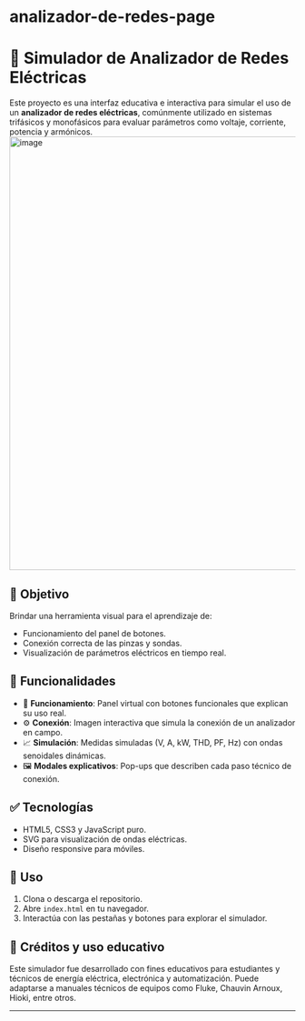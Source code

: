# analizador-de-redes-page
# 🔌 Simulador de Analizador de Redes Eléctricas

Este proyecto es una interfaz educativa e interactiva para simular el uso de un **analizador de redes eléctricas**, comúnmente utilizado en sistemas trifásicos y monofásicos para evaluar parámetros como voltaje, corriente, potencia y armónicos.
<img width="1599" height="763" alt="image" src="https://github.com/user-attachments/assets/e8bf5269-682c-4b17-89b2-f64425bc6ff2" />

## 🎯 Objetivo

Brindar una herramienta visual para el aprendizaje de:
- Funcionamiento del panel de botones.
- Conexión correcta de las pinzas y sondas.
- Visualización de parámetros eléctricos en tiempo real.

## 🚀 Funcionalidades

- 🔘 **Funcionamiento**: Panel virtual con botones funcionales que explican su uso real.
- ⚙️ **Conexión**: Imagen interactiva que simula la conexión de un analizador en campo.
- 📈 **Simulación**: Medidas simuladas (V, A, kW, THD, PF, Hz) con ondas senoidales dinámicas.
- 🖼️ **Modales explicativos**: Pop-ups que describen cada paso técnico de conexión.


## ✅ Tecnologías

- HTML5, CSS3 y JavaScript puro.
- SVG para visualización de ondas eléctricas.
- Diseño responsive para móviles.

## 🧪 Uso

1. Clona o descarga el repositorio.
2. Abre `index.html` en tu navegador.
3. Interactúa con las pestañas y botones para explorar el simulador.

## 🧠 Créditos y uso educativo

Este simulador fue desarrollado con fines educativos para estudiantes y técnicos de energía eléctrica, electrónica y automatización. Puede adaptarse a manuales técnicos de equipos como Fluke, Chauvin Arnoux, Hioki, entre otros.

---



